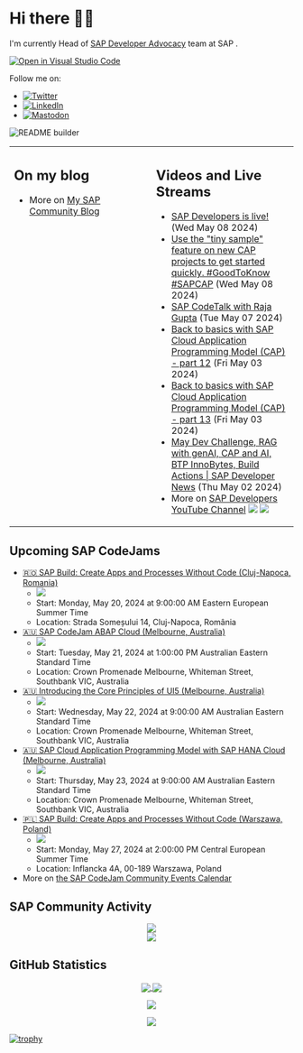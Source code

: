 
# Hi there 👋🏼

I'm currently Head of [SAP Developer Advocacy](https://developers.sap.com/developer-advocates.html) team at SAP .

[![Open in Visual Studio Code](https://img.shields.io/badge/Made%20for-VSCode-1f425f.svg)](https://github.dev/jung-thomas/jung-thomas)

Follow me on:
- <a href="https://twitter.com/thomas_jung"><img alt="Twitter" src="https://img.shields.io/badge/thomas_jung-%231DA1F2.svg?style=for-the-badge&logo=Twitter&logoColor=white"/></a>
- <a href="https://www.linkedin.com/in/thomasjungsap/"><img alt="LinkedIn" src="https://img.shields.io/badge/linkedin-%230077B5.svg?style=for-the-badge&logo=linkedin&logoColor=white"/></a>
- <a rel="me" href="https://mastodon.cloud/@thomas_jung"><img alt="Mastodon" src="https://img.shields.io/mastodon/follow/109262551990174478?domain=https%3A%2F%2Fmastodon.cloud%2F&style=social"/></a>

![README builder](https://github.com/jung-thomas/jung-thomas/workflows/README%20builder/badge.svg)

<table><tr><td valign="top" width="50%">
 
## On my blog
- More on [My SAP Community Blog](https://community.sap.com/t5/user/viewprofilepage/user-id/139)
</td>
  
<td valign="top" width="50%">
  
## Videos and Live Streams
- [SAP Developers is live!](https://www.youtube.com/watch?v=Znr9GrcPsp0) (Wed May 08 2024)
- [Use the "tiny sample" feature on new CAP projects to get started quickly. #GoodToKnow #SAPCAP](https://www.youtube.com/watch?v=yrzcoU6Ge3k) (Wed May 08 2024)
- [SAP CodeTalk with Raja Gupta](https://www.youtube.com/watch?v=K4I3b6Pq1dY) (Tue May 07 2024)
- [Back to basics with SAP Cloud Application Programming Model (CAP) - part 12](https://www.youtube.com/watch?v=oybe9IRku3Q) (Fri May 03 2024)
- [Back to basics with SAP Cloud Application Programming Model (CAP) - part 13](https://www.youtube.com/watch?v=xQ-fUnpdvgM) (Fri May 03 2024)
- [May Dev Challenge, RAG with genAI, CAP and AI, BTP InnoBytes, Build Actions | SAP Developer News](https://www.youtube.com/watch?v=eAGHLT0M67U) (Thu May 02 2024)
- More on [SAP Developers YouTube Channel](https://www.youtube.com/channel/UCNfmelKDrvRmjYwSi9yvrMg) ![](https://img.shields.io/youtube/channel/views/UCNfmelKDrvRmjYwSi9yvrMg) ![](https://img.shields.io/youtube/channel/subscribers/UCNfmelKDrvRmjYwSi9yvrMg)
</td></tr></table>

## Upcoming SAP CodeJams
- [🇷🇴 SAP Build: Create Apps and Processes Without Code (Cluj-Napoca, Romania)](https://community.sap.com/t5/sap-codejam/sap-build-create-apps-and-processes-without-code-cluj-napoca-romania/ev-p/13651256)
  - <img src="https://community.sap.com/t5/image/serverpage/image-id/60779i762EF2904875ADCE/image-size/thumb?v=v2&px=150" />
  - Start: Monday, May 20, 2024 at 9:00:00 AM Eastern European Summer Time
  - Location: Strada Someșului 14, Cluj-Napoca, România
- [🇦🇺 SAP CodeJam ABAP Cloud (Melbourne, Australia)](https://community.sap.com/t5/sap-codejam/sap-codejam-abap-cloud-melbourne-australia/ev-p/13652786)
  - <img src="https://community.sap.com/t5/image/serverpage/image-id/88160iC9C7B2BD64517CB4/image-size/thumb?v=v2&px=150" />
  - Start: Tuesday, May 21, 2024 at 1:00:00 PM Australian Eastern Standard Time
  - Location: Crown Promenade Melbourne, Whiteman Street, Southbank VIC, Australia
- [🇦🇺 Introducing the Core Principles of UI5 (Melbourne, Australia)](https://community.sap.com/t5/sap-codejam/introducing-the-core-principles-of-ui5-melbourne-australia/ev-p/13652789)
  - <img src="https://community.sap.com/t5/image/serverpage/image-id/88172iF177B81F214F532B/image-size/thumb?v=v2&px=150" />
  - Start: Wednesday, May 22, 2024 at 9:00:00 AM Australian Eastern Standard Time
  - Location: Crown Promenade Melbourne, Whiteman Street, Southbank VIC, Australia
- [🇦🇺 SAP Cloud Application Programming Model with SAP HANA Cloud (Melbourne, Australia)](https://community.sap.com/t5/sap-codejam/sap-cloud-application-programming-model-with-sap-hana-cloud-melbourne/ev-p/13652794)
  - <img src="https://community.sap.com/t5/image/serverpage/image-id/88173i363AB43C0F180E5E/image-size/thumb?v=v2&px=150" />
  - Start: Thursday, May 23, 2024 at 9:00:00 AM Australian Eastern Standard Time
  - Location: Crown Promenade Melbourne, Whiteman Street, Southbank VIC, Australia
- [🇵🇱 SAP Build: Create Apps and Processes Without Code (Warszawa, Poland)](https://community.sap.com/t5/sap-codejam/sap-build-create-apps-and-processes-without-code-warszawa-poland/ev-p/13651322)
  - <img src="https://community.sap.com/t5/image/serverpage/image-id/60779i762EF2904875ADCE/image-size/thumb?v=v2&px=150" />
  - Start: Monday, May 27, 2024 at 2:00:00 PM Central European Summer Time
  - Location: Inflancka 4A, 00-189 Warszawa, Poland
- More on [the SAP CodeJam Community Events Calendar](https://groups.community.sap.com/t5/sap-codejam/eb-p/codejam-events)

## SAP Community Activity
<p align = "center">
<a href="https://community.sap.com/t5/user/viewprofilepage/user-id/139">
  <img align="center" src="https://devrel-tools-prod-scn-badges-srv.cfapps.eu10.hana.ondemand.com/activity/139" />
</a>
</br>
<a href="https://community.sap.com/t5/user/viewprofilepage/user-id/139">
  <img align="center" src="https://devrel-tools-prod-scn-badges-srv.cfapps.eu10.hana.ondemand.com/showcaseBadges/139/1570/674/384/900/390" />
</a>
</p>

## GitHub Statistics
<p align = "center">
<a href="https://github.com/anuraghazra/github-readme-stats">
  <img align="center" src="https://github-readme-stats.vercel.app/api?username=jung-thomas&count_private=true&show_icons=true&theme=dark&line_height=27" />
</a>
<a href="https://github.com/anuraghazra/github-readme-stats">
  <img align="center" src="https://github-readme-stats.vercel.app/api/top-langs/?username=jung-thomas&show_icons=true&theme=dark" />
</a>
</p>

<p align = "center">
 <img  src="https://github-readme-streak-stats.herokuapp.com/?user=jung-thomas&show_icons=true&locale=en&layout=compact&theme=dark&line_height=0" />
</p> 

<p align = "center">
 <img src="https://activity-graph.herokuapp.com/graph?username=jung-thomas&theme=redical">
</p> 

[![trophy](https://github-profile-trophy.vercel.app/?username=jung-thomas&theme=onedark)](https://github.com/ryo-ma/github-profile-trophy)


